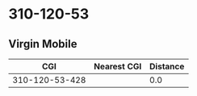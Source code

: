# 310-120-53
## Virgin Mobile


| CGI | Nearest CGI | Distance |
|-----|-------------|----------|
| 310-120-53-428 |  | 0.0 |
